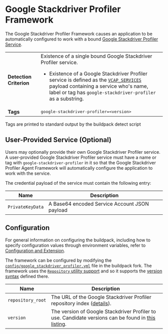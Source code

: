 # Google Stackdriver Profiler Framework
The Google Stackdriver Profiler Framework causes an application to be automatically configured to work with a bound [Google Stackdriver Profiler Service][].

<table>
  <tr>
    <td><strong>Detection Criterion</strong></td><td>Existence of a single bound Google Stackdriver Profiler service.
      <ul>
        <li>Existence of a Google Stackdriver Profiler service is defined as the <a href="http://docs.cloudfoundry.org/devguide/deploy-apps/environment-variable.html#VCAP-SERVICES"><code>VCAP_SERVICES</code></a> payload containing a service who's name, label or tag has <code>google-stackdriver-profiler</code> as a substring.</li>
      </ul>
    </td>
  </tr>
  <tr>
    <td><strong>Tags</strong></td>
    <td><tt>google-stackdriver-profiler=&lt;version&gt;</tt></td>
  </tr>
</table>
Tags are printed to standard output by the buildpack detect script

## User-Provided Service (Optional)
Users may optionally provide their own Google Stackdriver Profiler service. A user-provided Google Stackdriver Profiler service must have a name or tag with `google-stackdriver-profiler` in it so that the Google Stackdriver Profiler Agent Framework will automatically configure the application to work with the service.

The credential payload of the service must contain the following entry:

| Name | Description
| ---- | -----------
| `PrivateKeyData` | A Base64 encoded Service Account JSON payload

## Configuration
For general information on configuring the buildpack, including how to specify configuration values through environment variables, refer to [Configuration and Extension][].

The framework can be configured by modifying the [`config/google_stackdriver_profiler.yml`][] file in the buildpack fork.  The framework uses the [`Repository` utility support][repositories] and so it supports the [version syntax][] defined there.

| Name | Description
| ---- | -----------
| `repository_root` | The URL of the Google Stackdriver Profiler repository index ([details][repositories]).
| `version` | The version of Google Stackdriver Profiler to use. Candidate versions can be found in [this listing][].

[Configuration and Extension]: ../README.md#configuration-and-extension
[`config/google_stackdriver_profiler.yml`]: ../config/google_stackdriver_profiler.yml
[Google Stackdriver Profiler Service]: https://cloud.google.com/profiler/
[repositories]: extending-repositories.md
[this listing]: http://download.pivotal.io.s3.amazonaws.com/google-stackdriver-profiler/trusty/x86_64/index.yml
[version syntax]: extending-repositories.md#version-syntax-and-ordering
